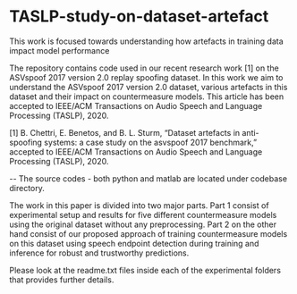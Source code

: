 # TASLP-study-on-dataset-artefact

This work is focused towards understanding how artefacts in training data impact model performance


The repository contains code used in our recent research work [1] on the ASVspoof 2017 version 2.0 replay spoofing dataset. In this work we aim to understand the ASVspoof 2017 version 2.0 dataset, various artefacts in this dataset and their impact on countermeasure models. This article has been accepted to IEEE/ACM Transactions on Audio Speech and Language Processing (TASLP), 2020.


[1] B. Chettri, E. Benetos, and B. L. Sturm, “Dataset artefacts in anti-spoofing systems: a case study on the asvspoof 2017 benchmark,” accepted to IEEE/ACM Transactions on Audio Speech and Language Processing (TASLP), 2020.


-- The source codes - both python and matlab are located under codebase directory.

The work in this paper is divided into two major parts. Part 1 consist of experimental setup and results for five different countermeasure models using the original dataset without any preprocessing. Part 2 on the other hand consist of our proposed approach of training countermeasure models on this dataset using speech endpoint detection during training and inference for robust and trustworthy predictions. 

Please look at the readme.txt files inside each of the experimental folders that provides further details.

